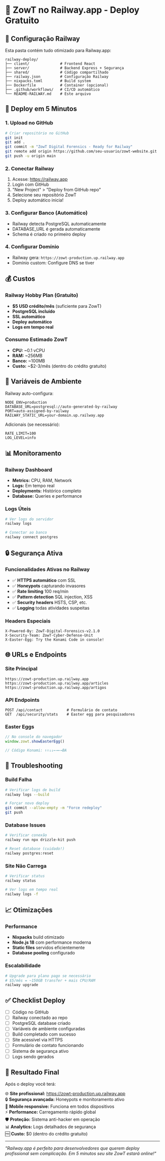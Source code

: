 # 🚂 ZowT no Railway.app - Deploy Gratuito

## 🎯 Configuração Railway

Esta pasta contém tudo otimizado para Railway.app:

```
railway-deploy/
├── client/              # Frontend React
├── server/              # Backend Express + Segurança
├── shared/              # Código compartilhado
├── railway.json         # Configuração Railway
├── nixpacks.toml        # Build system
├── Dockerfile           # Container (opcional)
├── .github/workflows/   # CI/CD automático
└── README-RAILWAY.md    # Este arquivo
```

## 🚀 Deploy em 5 Minutos

### 1. Upload no GitHub
```bash
# Criar repositório no GitHub
git init
git add .
git commit -m "ZowT Digital Forensics - Ready for Railway"
git remote add origin https://github.com/seu-usuario/zowt-website.git
git push -u origin main
```

### 2. Conectar Railway
1. Acesse: https://railway.app
2. Login com GitHub
3. "New Project" > "Deploy from GitHub repo"
4. Selecione seu repositório ZowT
5. Deploy automático inicia!

### 3. Configurar Banco (Automático)
- Railway detecta PostgreSQL automaticamente
- DATABASE_URL é gerada automaticamente
- Schema é criado no primeiro deploy

### 4. Configurar Domínio
- Railway gera: `https://zowt-production.up.railway.app`
- Domínio custom: Configure DNS se tiver

## 💰 Custos

### Railway Hobby Plan (Gratuito)
- **$5 USD crédito/mês** (suficiente para ZowT)
- **PostgreSQL incluído**
- **SSL automático**
- **Deploy automático**
- **Logs em tempo real**

### Consumo Estimado ZowT
- **CPU:** ~0.1 vCPU
- **RAM:** ~256MB
- **Banco:** ~100MB
- **Custo:** ~$2-3/mês (dentro do crédito gratuito)

## 🔧 Variáveis de Ambiente

Railway auto-configura:
```env
NODE_ENV=production
DATABASE_URL=postgresql://auto-generated-by-railway
PORT=auto-assigned-by-railway
RAILWAY_STATIC_URL=your-domain.up.railway.app
```

Adicionais (se necessário):
```env
RATE_LIMIT=100
LOG_LEVEL=info
```

## 📊 Monitoramento

### Railway Dashboard
- **Metrics:** CPU, RAM, Network
- **Logs:** Em tempo real
- **Deployments:** Histórico completo
- **Database:** Queries e performance

### Logs Úteis
```bash
# Ver logs do servidor
railway logs

# Conectar ao banco
railway connect postgres
```

## 🔒 Segurança Ativa

### Funcionalidades Ativas no Railway
- ✅ **HTTPS automático** com SSL
- ✅ **Honeypots** capturando invasores
- ✅ **Rate limiting** 100 req/min
- ✅ **Pattern detection** SQL injection, XSS
- ✅ **Security headers** HSTS, CSP, etc.
- ✅ **Logging** todas atividades suspeitas

### Headers Especiais
```
X-Powered-By: ZowT-Digital-Forensics-v2.1.0
X-Security-Team: ZowT-Cyber-Defense-Unit
X-Easter-Egg: Try the Konami Code in console!
```

## 🌐 URLs e Endpoints

### Site Principal
```
https://zowt-production.up.railway.app
https://zowt-production.up.railway.app/articles
https://zowt-production.up.railway.app/artigos
```

### API Endpoints
```
POST /api/contact           # Formulário de contato
GET  /api/security/stats    # Easter egg para pesquisadores
```

### Easter Eggs
```javascript
// No console do navegador
window.zowt.showEasterEgg()

// Código Konami: ↑↑↓↓←→←→BA
```

## 🚨 Troubleshooting

### Build Falha
```bash
# Verificar logs de build
railway logs --build

# Forçar novo deploy
git commit --allow-empty -m "Force redeploy"
git push
```

### Database Issues
```bash
# Verificar conexão
railway run npx drizzle-kit push

# Reset database (cuidado!)
railway postgres:reset
```

### Site Não Carrega
```bash
# Verificar status
railway status

# Ver logs em tempo real
railway logs -f
```

## 📈 Otimizações

### Performance
- **Nixpacks** build otimizado
- **Node.js 18** com performance moderna
- **Static files** servidos eficientemente
- **Database pooling** configurado

### Escalabilidade
```bash
# Upgrade para plano pago se necessário
# $5/mês = ~150GB transfer + mais CPU/RAM
railway upgrade
```

## ✅ Checklist Deploy

- [ ] Código no GitHub
- [ ] Railway conectado ao repo
- [ ] PostgreSQL database criado
- [ ] Variáveis de ambiente configuradas
- [ ] Build completado com sucesso
- [ ] Site acessível via HTTPS
- [ ] Formulário de contato funcionando
- [ ] Sistema de segurança ativo
- [ ] Logs sendo gerados

## 🎉 Resultado Final

Após o deploy você terá:

🌐 **Site profissional:** https://zowt-production.up.railway.app  
🔒 **Segurança avançada:** Honeypots e monitoramento ativo  
📱 **Mobile responsive:** Funciona em todos dispositivos  
⚡ **Performance:** Carregamento rápido global  
🛡️ **Proteção:** Sistema anti-hacker em operação  
📊 **Analytics:** Logs detalhados de segurança  
🆓 **Custo:** $0 (dentro do crédito gratuito)  

---

*"Railway.app é perfeito para desenvolvedores que querem deploy profissional sem complicação. Em 5 minutos seu site ZowT estará online!"*
